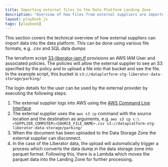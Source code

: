 ```yaml
---
title: Importing external files to the Data Platform Landing Zone
description: "Overview of how files from external suppliers are imported to the Data Platform Landing Zone"
layout: playbook_js
tags: [playbook]
---
```


This section covers the technical overview of how external suppliers can import data into the data platform. This can be done using various file formats, e.g. .csv and SQL data dumps

The terraform script [33-liberator-iam.tf](https://github.com/LBHackney-IT/Data-Platform/tree/main/terraform/33-liberator-iam.tf) provisions an AWS IAM User and associated policies. The policies will allow the external supplier to see an S3 specified by the policy and to upload a file into that bucket and see the file. In the example script, this bucket is `s3://dataplatform-stg-liberator-data-storage/parking/`

The login details for the user can be used by the external provider by executing the following steps:

1. The external supplier logs into AWS using the [AWS Command Line Interface](https://aws.amazon.com/cli/)
2. The external supplier uses the `aws s3 cp` command with the source location and the destination as arguments, e.g. `aws s3 cp c:\<SUPPLIER_COMPUTER\<SOURCE_FILE_NAME>.csv s3://dataplatform-stg-liberator-data-storage/parking/`
3. When the document has been uploaded to the Data Storage Zone the external supplier can disconnect.
4. In the case of the Liberator data, the upload will automatically trigger a process which converts the data dump in the data storage zone into parquet format. Following this, there is a Lambda which moves the parquet data into the Landing Zone for further processing.
